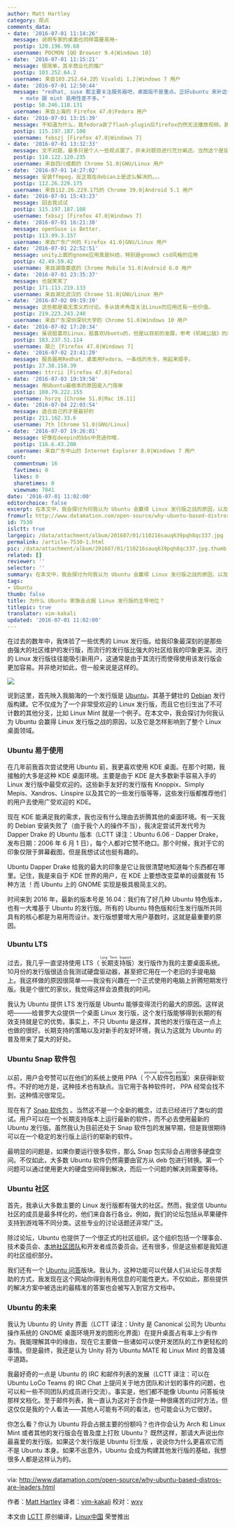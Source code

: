 ```yaml
---
author: Matt Hartley
category: 观点
comments_data:
- date: '2016-07-01 11:14:26'
  message: 说明专家的桌面也同样需要易用~
  postip: 120.196.99.68
  username: POCMON [QQ Browser 9.4|Windows 10]
- date: '2016-07-01 11:15:21'
  message: 很简单，其半商业化的推广
  postip: 103.252.64.2
  username: 来自103.252.64.2的 Vivaldi 1.2|Windows 7 用户
- date: '2016-07-01 12:50:44'
  message: "redhat, suse 都主要关注服务器吧，桌面版不是重点。正好ubuntu 来补这个缺了。<br />\r\n易用性主要还是看桌面吧，我用fedora
    + mate 跟 mint 易用性差不多。"
  postip: 58.246.118.131
  username: 来自上海的 Firefox 47.0|Fedora 用户
- date: '2016-07-01 13:15:39'
  message: 不知道为什么，我fedora装了flash-plugin后firefox仍然无法播放视频。甚是蛋疼，昨晚倒腾了4个小时
  postip: 115.197.187.108
  username: fxbszj [Firefox 47.0|Windows 7]
- date: '2016-07-01 13:32:33'
  message: 文不对题，最多只是个人一些观点罢了，并未对题目进行充分阐述。当然这个是指原作者，我是不会说什么小编乱写，因为这是一篇译文。
  postip: 118.122.120.235
  username: 来自四川成都的 Chrome 51.0|GNU/Linux 用户
- date: '2016-07-01 14:27:02'
  message: 安装ffmpeg，反正我在debian上是这么解决的。。。
  postip: 112.26.229.175
  username: 来自112.26.229.175的 Chrome 39.0|Android 5.1 用户
- date: '2016-07-01 15:43:23'
  message: 回去我试试
  postip: 115.197.187.108
  username: fxbszj [Firefox 47.0|Windows 7]
- date: '2016-07-01 16:21:38'
  message: openSuse is Better.
  postip: 113.99.3.157
  username: 来自广东广州的 Firefox 41.0|GNU/Linux 用户
- date: '2016-07-01 22:52:51'
  message: unity上面的gnome应用真是纠结，特别是gnome3 csd风格的应用
  postip: 42.49.59.42
  username: 来自湖南娄底的 Chrome Mobile 51.0|Android 6.0 用户
- date: '2016-07-01 23:35:37'
  message: 也就笑笑了
  postip: 171.113.219.133
  username: 来自湖北武汉的 Chrome 51.0|GNU/Linux 用户
- date: '2016-07-02 09:19:19'
  message: 这些都是毫无意义的讨论。多从技术角度关注Linux的应用还有一些价值。
  postip: 219.223.243.240
  username: 来自广东深圳深圳大学的 Chrome 51.0|Windows 10 用户
- date: '2016-07-02 17:28:34'
  message: 虽说挺喜欢Linux，挺喜欢Ubuntu的，但是以目前的发展，参考《机械公敌》的剧情，我还是比较看好BS模式的。
  postip: 183.237.51.114
  username: 桀尐 [Firefox 47.0|Windows 7]
- date: '2016-07-02 23:41:29'
  message: 服务器用Redhat，桌面用Fedora，一条线的东东，用起来顺手。
  postip: 27.38.158.39
  username: ttrrii [Firefox 47.0|Fedora]
- date: '2016-07-03 19:19:58'
  message: 用Ubuntu最根本的原因是入门简单
  postip: 180.79.222.155
  username: hsrzq [Chrome 51.0|Mac 10.11]
- date: '2016-07-04 22:03:54'
  message: 适合自己的才是最好的
  postip: 211.162.33.6
  username: 7th [Chrome 51.0|GNU/Linux]
- date: '2016-07-07 19:26:01'
  message: 好像在deepin的bbs中見過你哦.
  postip: 116.6.43.200
  username: 来自广东中山的 Internet Explorer 8.0|Windows 7 用户
count:
  commentnum: 16
  favtimes: 0
  likes: 0
  sharetimes: 0
  viewnum: 7841
date: '2016-07-01 11:02:00'
editorchoice: false
excerpt: 在本文中，我会探讨为何我认为 Ubuntu 会赢得 Linux 发行版之战的原因，以及它是怎样影响到了整个 Linux 桌面领域。
fromurl: http://www.datamation.com/open-source/why-ubuntu-based-distros-are-leaders.html
id: 7530
islctt: true
largepic: /data/attachment/album/201607/01/110216sauq639pqh8qc337.jpg
permalink: /article-7530-1.html
pic: /data/attachment/album/201607/01/110216sauq639pqh8qc337.jpg.thumb.jpg
related: []
reviewer: ''
selector: ''
summary: 在本文中，我会探讨为何我认为 Ubuntu 会赢得 Linux 发行版之战的原因，以及它是怎样影响到了整个 Linux 桌面领域。
tags:
- Ubuntu
thumb: false
title: 为什么 Ubuntu 家族会占据 Linux 发行版的主导地位？
titlepic: true
translator: vim-kakali
updated: '2016-07-01 11:02:00'
---
```


在过去的数年中，我体验了一些优秀的 Linux 发行版。给我印象最深刻的是那些由强大的社区维护的发行版，而流行的发行版比强大的社区给我的印象更深。流行的 Linux 发行版往往能吸引新用户，这通常是由于其流行而使得使用该发行版会更加容易。并非绝对如此，但一般来说是这样的。


![](/data/attachment/album/201607/01/110216sauq639pqh8qc337.jpg)


说到这里，首先映入我脑海的一个发行版是 [Ubuntu](http://www.ubuntu.com/)，其基于健壮的 [Debian](https://www.debian.org/) 发行版构建。它不仅成为了一个非常受欢迎的 Linux 发行版，而且它也衍生出了不可计数的其他分支，比如 Linux Mint 就是一个例子。在本文中，我会探讨为何我认为 Ubuntu 会赢得 Linux 发行版之战的原因，以及它是怎样影响到了整个 Linux 桌面领域。


### Ubuntu 易于使用


在几年前我首次尝试使用 Ubuntu 前，我更喜欢使用 KDE 桌面。在那个时期，我接触的大多是这种 KDE 桌面环境。主要是由于 KDE 是大多数新手容易入手的 Linux 发行版中最受欢迎的。这些新手友好的发行版有 Knoppix、Simply Mepis、Xandros、Linspire 以及其它的一些发行版等等，这些发行版都推荐他们的用户去使用广受欢迎的 KDE。


现在 KDE 能满足我的需求，我也没有什么理由去折腾其他的桌面环境。有一天我的 Debian 安装失败了（由于我个人的操作不当），我决定尝试开发代号为 Dapper Drake 的 Ubuntu 版本（LCTT 译注：Ubuntu 6.06 - Dapper Drake，发布日期：2006 年 6 月 1 日），每个人都对它赞不绝口。那个时候，我对于它的印象仅限于屏幕截图，但是我想试试也挺有趣的。


Ubuntu Dapper Drake 给我的最大的印象是它让我很清楚地知道每个东西都在哪里。记住，我是来自于 KDE 世界的用户，在 KDE 上要想改变菜单的设置就有 15 种方法 ！而 Ubuntu 上的 GNOME 实现是极具极简主义的。


时间来到 2016 年，最新的版本号是 16.04：我们有了好几种 Ubuntu 特色版本，也有一大堆基于 Ubuntu 的发行版。所有的 Ubuntu 特色版和衍生发行版所共同具有的核心都是为易用而设计。发行版想要增大用户基数时，这就是最重要的原因。


### Ubuntu LTS


过去，我几乎一直坚持使用 LTS（<ruby> 长期支持版 <rp>  （ </rp> <rt>  Long Term Support </rt> <rp>  ） </rp></ruby>）发行版作为我的主要桌面系统。10月份的发行版很适合我测试硬盘驱动器，甚至把它用在一个老旧的手提电脑上。我这样做的原因很简单——我没有兴趣在一个正式使用的电脑上折腾短期发行版。我是个很忙的家伙，我觉得这样会浪费我的时间。


我认为 Ubuntu 提供 LTS 发行版是 Ubuntu 能够变得流行的最大的原因。这样说吧———给普罗大众提供一个桌面 Linux 发行版，这个发行版能够得到长期的有效支持就是它的优势。事实上，不只 Ubuntu 是这样，其他的发行版在这一点上也做的很好。长期支持的策略以及对新手的友好环境，我认为这就为 Ubuntu 的普及带来了莫大的好处。


### Ubuntu Snap 软件包


以前，用户会夸赞可以在他们的系统上使用 PPA（<ruby> 个人软件包档案 <rp>  （ </rp> <rt>  personal package archive </rt> <rp>  ） </rp></ruby>）来获得新软件。不好的地方是，这种技术也有缺点。当它用于各种软件时， PPA 经常会找不到，这种情况很常见。


现在有了 [Snap 软件包](http://www.datamation.com/open-source/ubuntu-snap-packages-the-good-the-bad-the-ugly.html) 。当然这不是一个全新的概念，过去已经进行了类似的尝试。用户可以在一个长期支持版本上运行最新的软件，而不必去使用最新的 Ubuntu 发行版。虽然我认为目前还处于 Snap 软件包的发展早期，但是我很期待可以在一个稳定的发行版上运行的崭新的软件。


最明显的问题是，如果你要运行很多软件，那么 Snap 包实际会占用很多硬盘空间。不仅如此，大多数 Ubuntu 软件仍然需要由官方从 deb 包进行转换。第一个问题可以通过使用更大的硬盘空间得到解决，而后一个问题的解决则需要等待。


### Ubuntu 社区


首先，我承认大多数主要的 Linux 发行版都有强大的社区。然而，我坚信 Ubuntu 社区的成员是最多样化的，他们来自各行各业。例如，我们的论坛包括从苹果硬件支持到游戏等不同分类。这些专业的讨论话题还非常广泛。


除过论坛，Ubuntu 也提供了一个很正式的社区组织。这个组织包括一个理事会、技术委员会、[本地社区团队](http://loco.ubuntu.com/)和开发者成员委员会。还有很多，但是这些都是我知道的社区组织部分。


我们还有一个 [Ubuntu 问答](http://askubuntu.com/)版块。我认为，这种功能可以代替人们从论坛寻求帮助的方式，我发现在这个网站你得到有用信息的可能性更大。不仅如此，那些提供的解决方案中被选出的最精准的答案也会被写入到官方文档中。


### Ubuntu 的未来


我认为 Ubuntu 的 Unity 界面（LCTT 译注：Unity 是 Canonical 公司为 Ubuntu 操作系统的 GNOME 桌面环境开发的图形化界面）在提升桌面占有率上少有作为。我能理解其中的缘由，现在它主要做一些诸如可以使开发团队的工作更轻松的事情。但是最终，我还是认为 Unity 将为 Ubuntu MATE 和 Linux Mint 的普及铺平道路。


我最好奇的一点是 Ubuntu 的 IRC 和邮件列表的发展（LCTT 译注：可以在 Ubuntu LoCo Teams 的 IRC Chat 上提问关于地方团队和计划的事件的问题，也可以和一些不同团队的成员进行交流）。事实是，他们都不能像 Ubuntu 问答板块那样文档化。至于邮件列表，我一直认为这对于合作是一种很痛苦的过时方法，但这仅仅是我的个人看法——其他人可能有不同的看法，也可能会认为它很好。


你怎么看？你认为 Ubuntu 将会占据主要的份额吗？也许你会认为 Arch 和 Linux Mint 或者其他的发行版会在普及度上打败 Ubuntu？ 既然这样，那请大声说出你最喜爱的发行版。如果这个发行版是 Ubuntu 衍生版 ，说说你为什么更喜欢它而不是 Ubuntu 本身。如果不出意外，Ubuntu 会成为构建其他发行版的基础，我想很多人都是这样认为的。




---


via: <http://www.datamation.com/open-source/why-ubuntu-based-distros-are-leaders.html>


作者：[Matt Hartley](http://www.datamation.com/author/Matt-Hartley-3080.html) 译者：[vim-kakali](https://github.com/vim-kakali) 校对：[wxy](https://github.com/wxy)


本文由 [LCTT](https://github.com/LCTT/TranslateProject) 原创编译，[Linux中国](https://linux.cn/) 荣誉推出